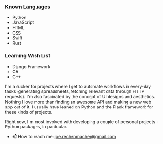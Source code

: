 <!--
**joerex1418/joerex1418** is a ✨ _special_ ✨ repository because its `README.md` (this file) appears on your GitHub profile.
-->

### Known Languages
* Python
* JavaScript
* HTML
* CSS
* Swift
* Rust

### Learning Wish List
* Django Framework
* C#
* C++

I'm a sucker for projects where I get to automate workflows in every-day tasks (generating spreadsheets, fetching relevant data through HTTP requests). I'm also fascinated by the concept of UI designs and aesthetics. Nothing I love more than finding an awesome API and making a new web app out of it. I usually have leaned on Python and the Flask framework for these kinds of projects.

Right now, I'm most involved with developing a couple of personal projects - Python packages, in particular.

- 📫 How to reach me: joe.rechenmacher@gmail.com
